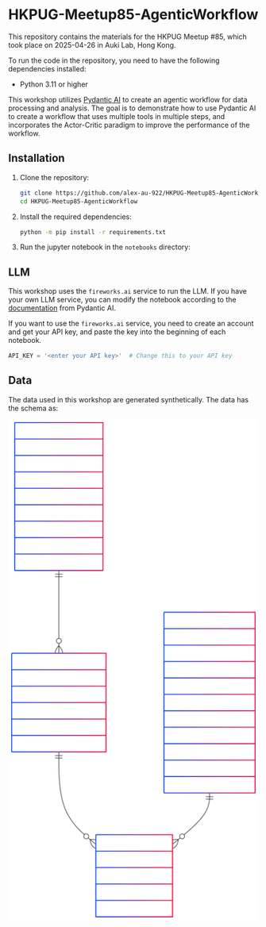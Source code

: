 # HKPUG-Meetup85-AgenticWorkflow

This repository contains the materials for the HKPUG Meetup #85, which took place on 2025-04-26 in Auki Lab, Hong Kong.

To run the code in the repository, you need to have the following dependencies installed:
- Python 3.11 or higher

This workshop utilizes [Pydantic AI](https://ai.pydantic.dev/) to create an agentic workflow for data processing and analysis. The goal is to demonstrate how to use Pydantic AI to create a workflow that uses multiple tools in multiple steps, and incorporates the Actor-Critic paradigm to improve the performance of the workflow.

## Installation

1. Clone the repository:
    ```bash
    git clone https://github.com/alex-au-922/HKPUG-Meetup85-AgenticWorkflow.git
    cd HKPUG-Meetup85-AgenticWorkflow
    ```

2. Install the required dependencies:
    ```bash
    python -m pip install -r requirements.txt
    ```

3. Run the jupyter notebook in the `notebooks` directory:


## LLM

This workshop uses the `fireworks.ai` service to run the LLM. If you have your own LLM service, you can modify the notebook according to the [documentation](https://ai.pydantic.dev/models/) from Pydantic AI.

If you want to use the `fireworks.ai` service, you need to create an account and get your API key, and paste the key into the beginning of each notebook.

```python
API_KEY = '<enter your API key>'  # Change this to your API key
```

## Data

The data used in this workshop are generated synthetically. The data has the schema as:

<img src="notebooks/pictures/er-diagram.svg" />